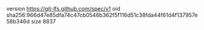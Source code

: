 version https://git-lfs.github.com/spec/v1
oid sha256:966d47e85dfa74c47cb0546b362f5f116d51c38fda44f61d4f137957e58b346d
size 8837
